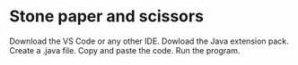 # Stone paper and scissors
 Download the VS Code or any other IDE.
  Dowload the Java extension pack.
  Create a .java file.
  Copy and paste the code.
  Run the program.
